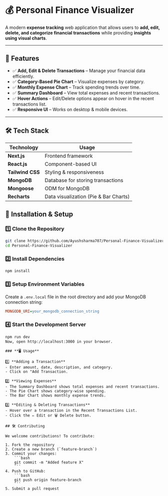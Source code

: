 # 💰 Personal Finance Visualizer  

A modern **expense tracking** web application that allows users to **add, edit, delete, and categorize financial transactions** while providing **insights using visual charts**.

---

## 🚀 Features  

- ✅ **Add, Edit & Delete Transactions** – Manage your financial data efficiently.  
- ✅ **Category-Based Pie Chart** – Visualize expenses by category.  
- ✅ **Monthly Expense Chart** – Track spending trends over time.  
- ✅ **Summary Dashboard** – View total expenses and recent transactions.  
- ✅ **Hover Actions** – Edit/Delete options appear on hover in the recent transactions list.  
- ✅ **Responsive UI** – Works on desktop & mobile devices.  

---

## 🛠️ Tech Stack  

| **Technology** | **Usage** |
|--------------|-----------|
| **Next.js** | Frontend framework |
| **React.js** | Component-based UI |
| **Tailwind CSS** | Styling & responsiveness |
| **MongoDB** | Database for storing transactions |
| **Mongoose** | ODM for MongoDB |
| **Recharts** | Data visualization (Pie & Bar Charts) |


## 🔧 Installation & Setup  

### **1️⃣ Clone the Repository**  
```bash
git clone https://github.com/Ayushsharma707/Personal-Finance-Visualizer.git
cd Personal-Finance-Visualizer 
```
### **2️⃣ Install Dependencies**  
```bash
npm install
```
### **3️⃣ Setup Environment Variables**  
Create a `.env.local` file in the root directory and add your MongoDB connection string:  

```ini
MONGODB_URI=your_mongodb_connection_string
```
### **4️⃣ Start the Development Server**  
```bash
npm run dev
Now, open http://localhost:3000 in your browser.
```


```
### **🖥️ Usage**

1️⃣ **Adding a Transaction**  
- Enter amount, date, description, and category.  
- Click on "Add Transaction.

2️⃣ **Viewing Expenses**  
- The Summary Dashboard shows total expenses and recent transactions.  
- The Pie Chart shows category-wise spending.  
- The Bar Chart shows monthly expense trends.  

3️⃣ **Editing & Deleting Transactions**  
- Hover over a transaction in the Recent Transactions List.  
- Click the ✏️ Edit or 🗑️ Delete button.

## 🛠️ Contributing

We welcome contributions! To contribute:

1. Fork the repository
2. Create a new branch (`feature-branch`)
3. Commit your changes:
    ```bash
    git commit -m "Added feature X"
    ```
4. Push to GitHub:
    ```bash
    git push origin feature-branch
    ```
5. Submit a pull request





